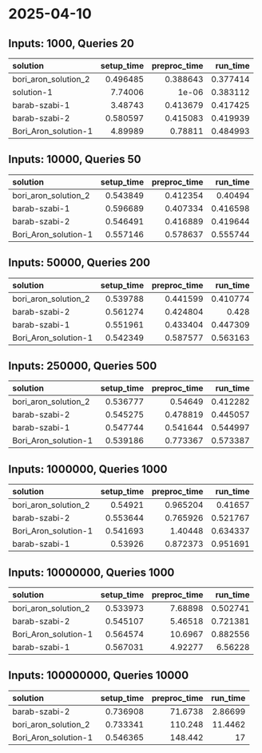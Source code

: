 # 2025-04-10

## Inputs: 1000, Queries 20

| solution             |   setup_time |   preproc_time |   run_time |
|:---------------------|-------------:|---------------:|-----------:|
| bori_aron_solution_2 |     0.496485 |       0.388643 |   0.377414 |
| solution-1           |     7.74006  |       1e-06    |   0.383112 |
| barab-szabi-1        |     3.48743  |       0.413679 |   0.417425 |
| barab-szabi-2        |     0.580597 |       0.415083 |   0.419939 |
| Bori_Aron_solution-1 |     4.89989  |       0.78811  |   0.484993 |

## Inputs: 10000, Queries 50

| solution             |   setup_time |   preproc_time |   run_time |
|:---------------------|-------------:|---------------:|-----------:|
| bori_aron_solution_2 |     0.543849 |       0.412354 |   0.40494  |
| barab-szabi-1        |     0.596689 |       0.407334 |   0.416598 |
| barab-szabi-2        |     0.546491 |       0.416889 |   0.419644 |
| Bori_Aron_solution-1 |     0.557146 |       0.578637 |   0.555744 |

## Inputs: 50000, Queries 200

| solution             |   setup_time |   preproc_time |   run_time |
|:---------------------|-------------:|---------------:|-----------:|
| bori_aron_solution_2 |     0.539788 |       0.441599 |   0.410774 |
| barab-szabi-2        |     0.561274 |       0.424804 |   0.428    |
| barab-szabi-1        |     0.551961 |       0.433404 |   0.447309 |
| Bori_Aron_solution-1 |     0.542349 |       0.587577 |   0.563163 |

## Inputs: 250000, Queries 500

| solution             |   setup_time |   preproc_time |   run_time |
|:---------------------|-------------:|---------------:|-----------:|
| bori_aron_solution_2 |     0.536777 |       0.54649  |   0.412282 |
| barab-szabi-2        |     0.545275 |       0.478819 |   0.445057 |
| barab-szabi-1        |     0.547744 |       0.541644 |   0.544997 |
| Bori_Aron_solution-1 |     0.539186 |       0.773367 |   0.573387 |

## Inputs: 1000000, Queries 1000

| solution             |   setup_time |   preproc_time |   run_time |
|:---------------------|-------------:|---------------:|-----------:|
| bori_aron_solution_2 |     0.54921  |       0.965204 |   0.41657  |
| barab-szabi-2        |     0.553644 |       0.765926 |   0.521767 |
| Bori_Aron_solution-1 |     0.541693 |       1.40448  |   0.634337 |
| barab-szabi-1        |     0.53926  |       0.872373 |   0.951691 |

## Inputs: 10000000, Queries 1000

| solution             |   setup_time |   preproc_time |   run_time |
|:---------------------|-------------:|---------------:|-----------:|
| bori_aron_solution_2 |     0.533973 |        7.68898 |   0.502741 |
| barab-szabi-2        |     0.545107 |        5.46518 |   0.721381 |
| Bori_Aron_solution-1 |     0.564574 |       10.6967  |   0.882556 |
| barab-szabi-1        |     0.567031 |        4.92277 |   6.56228  |

## Inputs: 100000000, Queries 10000

| solution             |   setup_time |   preproc_time |   run_time |
|:---------------------|-------------:|---------------:|-----------:|
| barab-szabi-2        |     0.736908 |        71.6738 |    2.86699 |
| bori_aron_solution_2 |     0.733341 |       110.248  |   11.4462  |
| Bori_Aron_solution-1 |     0.546365 |       148.442  |   17       |